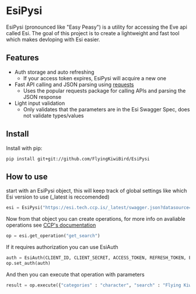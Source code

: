 # EsiPysi

EsiPysi (pronounced like "Easy Peasy") is a utility for accessing the Eve api called Esi.  The goal of this project is 
to create a lightweight and fast tool which makes devloping with Esi easier.

## Features

* Auth storage and auto refreshing
    * If your access token expires, EsiPysi will acquire a new one
* Fast API calling and JSON parsing using [requests](https://github.com/requests/requests)
    * Uses the popular requests package for calling APIs and parsing the JSON response
* Light input validation
    *  Only validates that the parameters are in the Esi Swagger Spec, does not validate types/values

## Install

Install with pip:

```
pip install git+git://github.com/FlyingKiwiBird/EsiPysi
```

## How to use

start with an EsiPysi object, this will keep track of global settings like which Esi version to use (_latest is reccomended)

```python
esi = EsiPysi("https://esi.tech.ccp.is/_latest/swagger.json?datasource=tranquility", user_agent="Your User Agent Here")
```

Now from that object you can create operations, for more info on avaliable operations see [CCP's documentation](https://esi.tech.ccp.is/latest/)

```python
op = esi.get_operation("get_search")
```

If it requires authorization you can use EsiAuth

```python
auth = EsiAuth(CLIENT_ID, CLIENT_SECRET, ACCESS_TOKEN, REFRESH_TOKEN, EXPIRES_AT)
op.set_auth(auth)
```

And then you can execute that operation with parameters

```python
result = op.execute({"categories" : "character", "search" : "Flying Kiwi Bird"})
```
